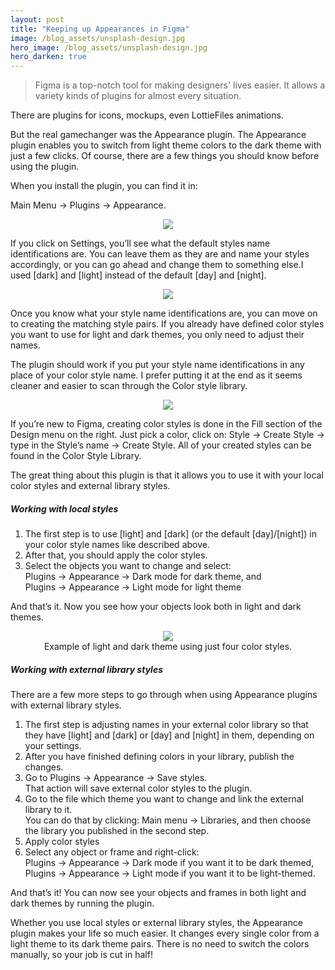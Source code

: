 ```yaml
---
layout: post
title: "Keeping up Appearances in Figma"
image: /blog_assets/unsplash-design.jpg
hero_image: /blog_assets/unsplash-design.jpg
hero_darken: true
---
```


> Figma is a top-notch tool for making designers' lives easier. It allows a variety kinds of plugins for almost every
situation.

There are plugins for icons, mockups, even LottieFiles animations.

But the real gamechanger was the Appearance plugin.
The Appearance plugin enables you to switch from light theme colors to the dark theme with just a few clicks. Of course,
there are a few things you should know before using the plugin.

When you install the plugin, you can find it in:

Main Menu → Plugins → Appearance.

<p align="center">
    <img src="/blog_assets/figma-appearance.png">
</p>

If you click on Settings, you’ll see what the default styles name identifications are. You can leave them as they are
and name your styles accordingly, or you can go ahead and change them to something else.I used [dark] and [light]
instead of the default [day] and [night].

<p align="center">
    <img src="/blog_assets/light-dark.png">
</p>

Once you know what your style name identifications are, you can move on to creating the matching style pairs.
If you already have defined color styles you want to use for light and dark themes, you only need to adjust their names.

The plugin should work if you put your style name identifications in any place of your color style name.
I prefer putting it at the end as it seems cleaner and easier to scan through the Color style library.

<p align="center">
    <img src="/blog_assets/background-colors.png">
</p>

If you’re new to Figma, creating color styles is done in the Fill section of the Design menu on the right. Just pick a color, click on:
Style → Create Style → type in the Style’s name → Create Style.
All of your created styles can be found in the Color Style Library.

The great thing about this plugin is that it allows you to use it with your local color styles and external library styles.

##### Working with local styles

1. The first step is to use [light] and [dark] (or the default [day]/[night]) in your color style names like described
above.
2. After that, you should apply the color styles.
3. Select the objects you want to change and select:<br>
Plugins → Appearance → Dark mode for dark theme, and<br>
Plugins → Appearance → Light mode for light theme

And that’s it. Now you see how your objects look both in light and dark themes.

<figure align="center">
    <img src="/blog_assets/figma.png">
    <figcaption align="center">Example of light and dark theme using just four color styles.</figcaption>
</figure>

##### Working with external library styles

There are a few more steps to go through when using Appearance plugins with external library styles.

1. The first step is adjusting names in your external color library so that they have [light] and [dark] or [day] and
[night] in them, depending on your settings.
2. After you have finished defining colors in your library, publish the changes.
3. Go to Plugins → Appearance → Save styles.<br>
That action will save external color styles to the plugin.
4. Go to the file which theme you want to change and link the external library to it.<br>
You can do that by clicking: Main menu → Libraries, and then choose the library you published in the second step.
5. Apply color styles
6. Select any object or frame and right-click:<br>
Plugins → Appearance → Dark mode if you want it to be dark themed,<br>
Plugins → Appearance → Light mode if you want it to be light-themed.<br>

And that’s it! You can now see your objects and frames in both light and dark themes by running the plugin.

Whether you use local styles or external library styles, the Appearance plugin makes your life so much easier. It
changes every single color from a light theme to its dark theme pairs. There is no need to switch the colors manually,
so your job is cut in half!

